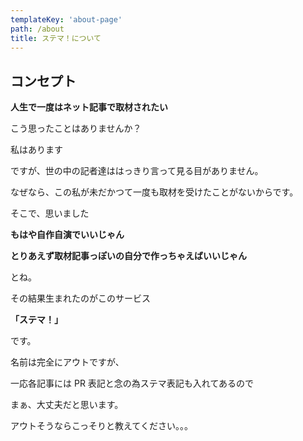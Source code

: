 ```yaml
---
templateKey: 'about-page'
path: /about
title: ステマ！について
---
```


## コンセプト

<b>人生で一度はネット記事で取材されたい</b>

こう思ったことはありませんか？

私はあります

ですが、世の中の記者達ははっきり言って見る目がありません。

なぜなら、この私が未だかつて一度も取材を受けたことがないからです。

そこで、思いました

<b>もはや自作自演でいいじゃん</b>

<b>とりあえず取材記事っぽいの自分で作っちゃえばいいじゃん</b>

とね。

その結果生まれたのがこのサービス

<b>「ステマ！」</b>

です。

名前は完全にアウトですが、

一応各記事には PR 表記と念の為ステマ表記も入れてあるので

まぁ、大丈夫だと思います。

アウトそうならこっそりと教えてください。。。
